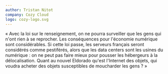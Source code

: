 ```yaml
---
author: Tristan Nitot
company: Cozy Cloud
logo: cozy-logo.svg
---
```

« Avec la loi sur le renseignement, on ne pourra surveiller que les gens qui n'ont rien à se reprocher. Les conséquences pour l'économie numérique sont considérables. Si cette loi passe, les serveurs français seront considérés comme pestiférés, alors que les data centers sont les usines du numérique : on ne peut pas faire mieux pour pousser les hébergeurs à la délocalisation. Quant au nouvel Eldorado qu'est l'Internet des objets, qui voudra acheter des objets susceptibles de moucharder les gens ? »
